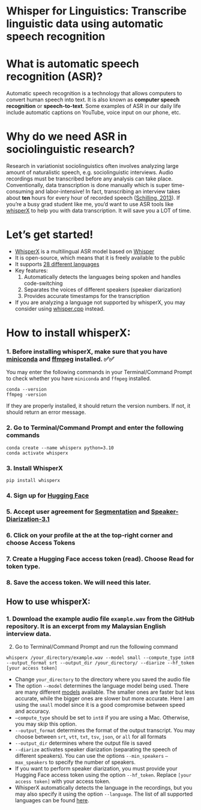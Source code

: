 # Whisper for Linguistics: Transcribe linguistic data using automatic speech recognition

# What is automatic speech recognition (ASR)?
Automatic speech recognition is a technology that allows computers to convert human speech into text. It is also known as **computer speech recognition** or **speech-to-text**. Some examples of ASR in our daily life include automatic captions on YouTube, voice input on our phone, etc.

# Why do we need ASR in sociolinguistic research?
Research in variationist sociolinguistics often involves analyzing large amount of naturalistic speech, e.g. sociolinguistic interviews. Audio recordings must be transcribed before any analysis can take place. Conventionally, data transcription is done manually which is super time-consuming and labor-intensive! In fact, transcribing an interview takes about **ten** hours for every hour of recorded speech ([Schilling, 2013](https://doi.org/10.1017/CBO9780511980541)). If you’re a busy grad student like me, you’d want to use ASR tools like [whisperX](https://github.com/m-bain/whisperX) to help you with data transcription. It will save you a LOT of time.

# Let’s get started!
* [WhisperX](https://github.com/m-bain/whisperX) is a multilingual ASR model based on [Whisper](https://github.com/openai/whisper)
* It is open-source, which means that it is freely available to the public
* It supports [28 different languages](https://github.com/m-bain/whisperX/blob/f2da2f858e99e4211fe4f64b5f2938b007827e17/whisperx/alignment.py#L24-L58)
* Key features:
    1. Automatically detects the languages being spoken and handles code-switching
    2. Separates the voices of different speakers (speaker diarization)
    3. Provides accurate timestamps for the transcription
* If you are analyzing a language not supported by whisperX, you may consider using [whisper.cpp](https://github.com/ggerganov/whisper.cpp) instead.

# How to install whisperX:
### 1. Before installing whisperX, make sure that you have [miniconda](https://docs.anaconda.com/miniconda/install/) and [ffmpeg](https://www.ffmpeg.org/download.html) installed. ✅✅
You may enter the following commands in your Terminal/Command Prompt to check whether you have `miniconda` and `ffmpeg` installed.
```
conda --version
ffmpeg -version
```
If they are properly installed, it should return the version numbers. If not, it should return an error message.

### 2. Go to Terminal/Command Prompt and enter the following commands
```
conda create --name whisperx python=3.10
conda activate whisperx
```
### 3. Install WhisperX
```
pip install whisperx
```
### 4. Sign up for [Hugging Face](https://huggingface.co/)

### 5. Accept user agreement for [Segmentation](https://huggingface.co/pyannote/segmentation-3.0) and [Speaker-Diarization-3.1](https://huggingface.co/pyannote/speaker-diarization-3.1)
### 6. Click on your profile at the at the top-right corner and choose **Access Tokens**

### 7. Create a Hugging Face access token (read). Choose **Read** for token type.
 
### 8. Save the access token. We will need this later.

## How to use whisperX:
### 1. Download the example audio file `example.wav` from the GitHub repository. It is an excerpt from my Malaysian English interview data.
2. Go to Terminal/Command Prompt and run the following command
```
whisperx /your_directory/example.wav --model small --compute_type int8 --output_format srt --output_dir /your_directory/ --diarize --hf_token [your access token]
```

* Change `your_directory` to the directory where you saved the audio file
* The option `--model` determines the language model being used.
There are many different [models](https://github.com/ggerganov/whisper.cpp/blob/master/models/README.md#available-models) available. The smaller ones are faster but less accurate, while the bigger ones are slower but more accurate. Here I am using the `small` model since it is a good compromise between speed and accuracy.
* `—compute_type` should be set to `int8` if you are using a Mac. Otherwise, you may skip this option.
* `--output_format` determines the format of the output transcript. You may choose between `srt`, `vtt`, `txt`, `tsv`, `json`, or `all` for all formats
* `--output_dir` determines where the output file is saved
* `--diarize` activates speaker diarization (separating the speech of different speakers). You can use the options `--min_speakers` `—max_speakers` to specify the number of speakers.
* If you want to perform speaker diarization, you must provide your Hugging Face access token using the option `--hf_token`. Replace `[your access token]` with your access token.
* WhisperX automatically detects the language in the recordings, but you may also specify it using the option `--language`. The list of all supported languages can be found [here](https://github.com/m-bain/whisperX/blob/f2da2f858e99e4211fe4f64b5f2938b007827e17/whisperx/alignment.py#L24-L58).
